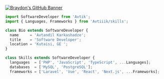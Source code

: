 [![Braydon's GitHub Banner](./kut.jpeg)](https://en.wikipedia.org/wiki/Kutaisi)

```javascript
import SoftwareDeveloper from 'Avtik';
import { Languages, Frameworks } from 'Avtiiik/skills';

class Bio extends SoftwareDeveloper {
  name     = 'Avtandil Karkashadze';
  title    = 'Software Developer';
  location = 'Kutaisi, GE ';
}

class Skills extends SoftwareDeveloper {
  languages  = ['PHP', 'JavaScript', 'TypeScript', ...Languages];
  databases  = ['MySQL', 'PostgreSQL'];
  frameworks = ['Laravel', 'Vue', 'React', 'Next.js', ...Frameworks];
```
